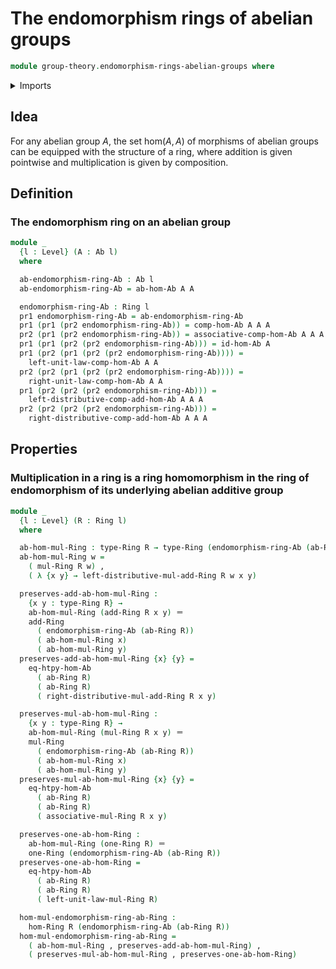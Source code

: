 # The endomorphism rings of abelian groups

```agda
module group-theory.endomorphism-rings-abelian-groups where
```

<details><summary>Imports</summary>

```agda
open import foundation.action-on-identifications-functions
open import foundation.dependent-pair-types
open import foundation.homotopies
open import foundation.identity-types
open import foundation.universe-levels

open import group-theory.abelian-groups
open import group-theory.addition-homomorphisms-abelian-groups
open import group-theory.homomorphisms-abelian-groups

open import ring-theory.homomorphisms-rings
open import ring-theory.rings
```

</details>

## Idea

For any abelian group $A$, the set $\mathrm{hom}(A,A)$ of morphisms of abelian
groups can be equipped with the structure of a ring, where addition is given
pointwise and multiplication is given by composition.

## Definition

### The endomorphism ring on an abelian group

```agda
module _
  {l : Level} (A : Ab l)
  where

  ab-endomorphism-ring-Ab : Ab l
  ab-endomorphism-ring-Ab = ab-hom-Ab A A

  endomorphism-ring-Ab : Ring l
  pr1 endomorphism-ring-Ab = ab-endomorphism-ring-Ab
  pr1 (pr1 (pr2 endomorphism-ring-Ab)) = comp-hom-Ab A A A
  pr2 (pr1 (pr2 endomorphism-ring-Ab)) = associative-comp-hom-Ab A A A A
  pr1 (pr1 (pr2 (pr2 endomorphism-ring-Ab))) = id-hom-Ab A
  pr1 (pr2 (pr1 (pr2 (pr2 endomorphism-ring-Ab)))) =
    left-unit-law-comp-hom-Ab A A
  pr2 (pr2 (pr1 (pr2 (pr2 endomorphism-ring-Ab)))) =
    right-unit-law-comp-hom-Ab A A
  pr1 (pr2 (pr2 (pr2 endomorphism-ring-Ab))) =
    left-distributive-comp-add-hom-Ab A A A
  pr2 (pr2 (pr2 (pr2 endomorphism-ring-Ab))) =
    right-distributive-comp-add-hom-Ab A A A
```

## Properties

### Multiplication in a ring is a ring homomorphism in the ring of endomorphism of its underlying abelian additive group

```agda
module _
  {l : Level} (R : Ring l)
  where

  ab-hom-mul-Ring : type-Ring R → type-Ring (endomorphism-ring-Ab (ab-Ring R))
  ab-hom-mul-Ring w =
    ( mul-Ring R w) ,
    ( λ {x y} → left-distributive-mul-add-Ring R w x y)

  preserves-add-ab-hom-mul-Ring :
    {x y : type-Ring R} →
    ab-hom-mul-Ring (add-Ring R x y) ＝
    add-Ring
      ( endomorphism-ring-Ab (ab-Ring R))
      ( ab-hom-mul-Ring x)
      ( ab-hom-mul-Ring y)
  preserves-add-ab-hom-mul-Ring {x} {y} =
    eq-htpy-hom-Ab
      ( ab-Ring R)
      ( ab-Ring R)
      ( right-distributive-mul-add-Ring R x y)

  preserves-mul-ab-hom-mul-Ring :
    {x y : type-Ring R} →
    ab-hom-mul-Ring (mul-Ring R x y) ＝
    mul-Ring
      ( endomorphism-ring-Ab (ab-Ring R))
      ( ab-hom-mul-Ring x)
      ( ab-hom-mul-Ring y)
  preserves-mul-ab-hom-mul-Ring {x} {y} =
    eq-htpy-hom-Ab
      ( ab-Ring R)
      ( ab-Ring R)
      ( associative-mul-Ring R x y)

  preserves-one-ab-hom-Ring :
    ab-hom-mul-Ring (one-Ring R) ＝
    one-Ring (endomorphism-ring-Ab (ab-Ring R))
  preserves-one-ab-hom-Ring =
    eq-htpy-hom-Ab
      ( ab-Ring R)
      ( ab-Ring R)
      ( left-unit-law-mul-Ring R)

  hom-mul-endomorphism-ring-ab-Ring :
    hom-Ring R (endomorphism-ring-Ab (ab-Ring R))
  hom-mul-endomorphism-ring-ab-Ring =
    ( ab-hom-mul-Ring , preserves-add-ab-hom-mul-Ring) ,
    ( preserves-mul-ab-hom-mul-Ring , preserves-one-ab-hom-Ring)
```
